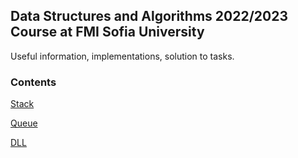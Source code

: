 ##  Data Structures and Algorithms 2022/2023 Course at FMI Sofia University
Useful information, implementations, solution to tasks.
### Contents
[Stack](https://github.com/MartinSkachkov/Data-structures-and-algorithms/tree/master/Seminars/Sem.%2002)

[Queue](https://github.com/MartinSkachkov/Data-structures-and-algorithms/tree/master/Seminars/Sem.%2003)

[DLL](https://github.com/MartinSkachkov/Data-structures-and-algorithms/tree/master/Seminars/Sem.%2006)
